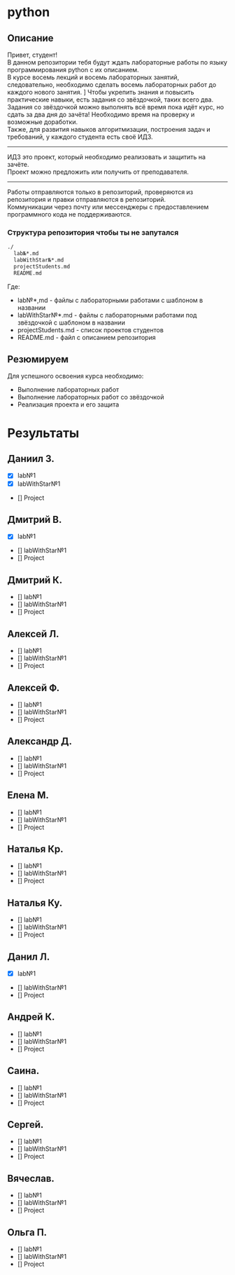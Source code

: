 # python


## Описание
Привет, студент!\
В данном репозитории тебя будут ждать лабораторные работы по языку программирования python с их описанием. \
В курсе восемь лекций и восемь лабораторных занятий, следовательно, необходимо сделать восемь лабораторных работ до каждого нового занятия. ]
Чтобы укрепить знания и повысить практические навыки, есть задания со звёздочкой, таких всего два. \
Задания со звёздочкой можно выполнять всё время пока идёт курс, но сдать за два дня до зачёта! Необходимо время на проверку и возможные доработки. \
Также, для развития навыков алгоритмизации, построения задач и требований, у каждого студента есть своё ИДЗ.

***
ИДЗ это проект, который необходимо реализовать и защитить на зачёте. \
Проект можно предложить или получить от преподавателя.

***
Работы отправляются только в репозиторий, проверяются из репозитория и правки отправляются в репозиторий. \
Коммуникации через почту или мессенджеры с предоставлением программного кода не поддерживаются.

### Структура репозитория чтобы ты не запутался
```bash
./
  lab№*.md
  labWithStar№*.md
  projectStudents.md
  README.md
```
Где:

* lab№\*,md - файлы с лабораторными работами с шаблоном в названии
* labWithStar№\*.md - файлы с лабораторными работами под звёздочкой с шаблоном в названии
* projectStudents.md - список проектов студентов
* README.md - файл с описанием репозитория


## Резюмируем
Для успешного освоения курса необходимо:

* Выполнение лабораторных работ
* Выполнение лабораторных работ со звёздочкой
* Реализация проекта и его защита


# Результаты
## Даниил З.
- [x] lab№1
- [x] labWithStar№1
- [] Project

## Дмитрий В.
- [x] lab№1
- [] labWithStar№1
- [] Project


## Дмитрий К.
- [] lab№1
- [] labWithStar№1
- [] Project


## Алексей Л.
- [] lab№1
- [] labWithStar№1
- [] Project


## Алексей Ф.
- [] lab№1
- [] labWithStar№1
- [] Project


## Александр Д.
- [] lab№1
- [] labWithStar№1
- [] Project


## Елена М.
- [] lab№1
- [] labWithStar№1
- [] Project


## Наталья Кр.
- [] lab№1
- [] labWithStar№1
- [] Project


## Наталья Ку.
- [] lab№1
- [] labWithStar№1
- [] Project


## Данил Л.
- [x] lab№1
- [] labWithStar№1
- [] Project


## Андрей К.
- [] lab№1
- [] labWithStar№1
- [] Project


## Саина.
- [] lab№1
- [] labWithStar№1
- [] Project


## Сергей.
- [] lab№1
- [] labWithStar№1
- [] Project


## Вячеслав.
- [] lab№1
- [] labWithStar№1
- [] Project


## Ольга П.
- [] lab№1
- [] labWithStar№1
- [] Project



